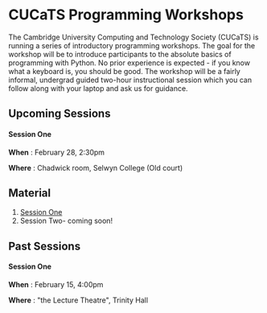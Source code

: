 # CUCaTS Programming Workshops

The Cambridge University Computing and Technology Society (CUCaTS) is running a series of introductory programming workshops. The goal for the workshop will be to introduce participants to the absolute basics of programming with Python. No prior experience is expected - if you know what a keyboard is, you should be good. The workshop will be a fairly informal, undergrad guided two-hour instructional session which you can follow along with your laptop and ask us for guidance.

## Upcoming Sessions

#### Session One

**When** : February 28, 2:30pm

**Where** : Chadwick room, Selwyn College (Old court)

## Material

1. [Session One](session-1-info.md)
2. Session Two- coming soon!

## Past Sessions

#### Session One

**When** : February 15, 4:00pm

**Where** : "the Lecture Theatre", Trinity Hall